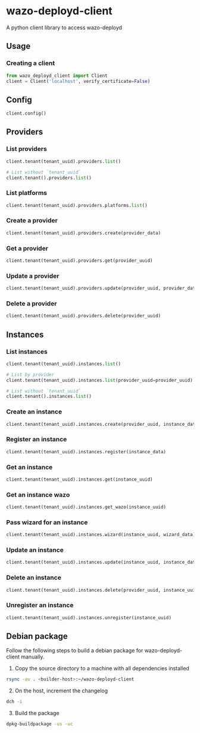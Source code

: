 # wazo-deployd-client

A python client library to access wazo-deployd

## Usage

### Creating a client

```python
from wazo_deployd_client import Client
client = Client('localhost', verify_certificate=False)
```

## Config

```python
client.config()
```

## Providers

### List providers

```python
client.tenant(tenant_uuid).providers.list()

# List without `tenant_uuid`
client.tenant().providers.list()
```

### List platforms

```python
client.tenant(tenant_uuid).providers.platforms.list()
```

### Create a provider

```python
client.tenant(tenant_uuid).providers.create(provider_data)
```

### Get a provider

```python
client.tenant(tenant_uuid).providers.get(provider_uuid)
```

### Update a provider

```python
client.tenant(tenant_uuid).providers.update(provider_uuid, provider_data)
```

### Delete a provider

```python
client.tenant(tenant_uuid).providers.delete(provider_uuid)
```

## Instances

### List instances

```python
client.tenant(tenant_uuid).instances.list()

# List by provider
client.tenant(tenant_uuid).instances.list(provider_uuid=provider_uuid)

# List without `tenant_uuid`
client.tenant().instances.list()
```

### Create an instance

```python
client.tenant(tenant_uuid).instances.create(provider_uuid, instance_data)
```

### Register an instance

```python
client.tenant(tenant_uuid).instances.register(instance_data)
```

### Get an instance

```python
client.tenant(tenant_uuid).instances.get(instance_uuid)
```

### Get an instance wazo

```python
client.tenant(tenant_uuid).instances.get_wazo(instance_uuid)
```

### Pass wizard for an instance

```python
client.tenant(tenant_uuid).instances.wizard(instance_uuid, wizard_data)
```

### Update an instance

```python
client.tenant(tenant_uuid).instances.update(instance_uuid, instance_data)
```

### Delete an instance

```python
client.tenant(tenant_uuid).instances.delete(provider_uuid, instance_uuid)
```

### Unregister an instance

```python
client.tenant(tenant_uuid).instances.unregister(instance_uuid)
```

## Debian package

Follow the following steps to build a debian package for wazo-deployd-client manually.

1. Copy the source directory to a machine with all dependencies installed

```sh
rsync -av . <builder-host>:~/wazo-deployd-client
```

2. On the host, increment the changelog

```sh
dch -i
```

3. Build the package

```sh
dpkg-buildpackage -us -uc
```
